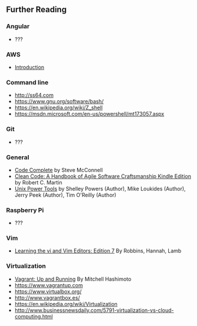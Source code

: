 

## Further Reading

### Angular
- ???

### AWS
- [Introduction](http://docs.aws.amazon.com/gettingstarted/latest/awsgsg-intro/gsg-aws-intro.html)

### Command line
- http://ss64.com
- https://www.gnu.org/software/bash/
- https://en.wikipedia.org/wiki/Z_shell
- https://msdn.microsoft.com/en-us/powershell/mt173057.aspx

### Git
- ???

### General 
- [Code Complete](https://www.amazon.com/Code-Complete-Developer-Best-Practices-ebook/dp/B00JDMPOSY/ref=dp_kinw_strp_1) by Steve McConnell
- [Clean Code: A Handbook of Agile Software Craftsmanship Kindle Edition](https://www.amazon.com/Clean-Code-Handbook-Software-Craftsmanship-ebook/dp/B001GSTOAM/ref=mt_kindle?_encoding=UTF8&me=) by Robert C. Martin 
- [Unix Power Tools](https://www.amazon.com/Unix-Power-Tools-Shelley-Powers-ebook/dp/B0043EWUT8/ref=sr_1_1?s=digital-text&ie=UTF8&qid=1477760328&sr=1-1&keywords=Unix+Powertools) by Shelley Powers (Author), Mike Loukides (Author), Jerry Peek (Author), Tim O'Reilly (Author)

### Raspberry Pi
- ???

### Vim
- [Learning the vi and Vim Editors: Edition 7](https://play.google.com/store/books/details?id=J5nKVVg5YHAC&source=productsearch&utm_source=HA_Desktop_US&utm_medium=SEM&utm_campaign=PLA&pcampaignid=MKTAD0930BO1&gclid=CMnWxfCW-c8CFdB6gQods5QNSw&gclsrc=ds) By Robbins, Hannah, Lamb

### Virtualization
- [Vagrant: Up and Running](https://play.google.com/store/books/details?id=9c0hT2EOxLQC&source=productsearch&utm_source=HA_Desktop_US&utm_medium=SEM&utm_campaign=PLA&pcampaignid=MKTAD0930BO1&gclid=CInnvq-X-c8CFcecgQod-j4Dxw&gclsrc=ds) By Mitchell Hashimoto 
- https://www.vagrantup.com
- https://www.virtualbox.org/
- http://www.vagrantbox.es/
- https://en.wikipedia.org/wiki/Virtualization
- http://www.businessnewsdaily.com/5791-virtualization-vs-cloud-computing.html

